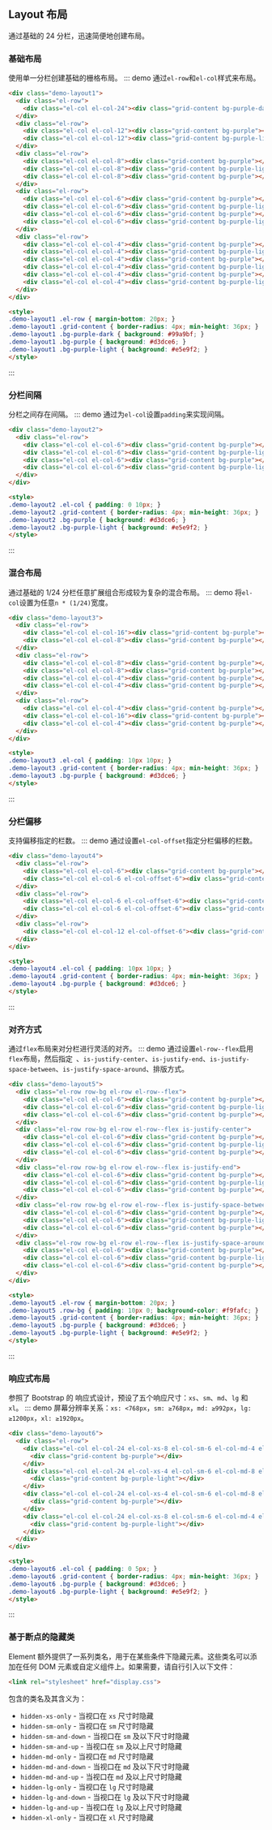 ## Layout 布局
通过基础的 24 分栏，迅速简便地创建布局。

### 基础布局
使用单一分栏创建基础的栅格布局。
::: demo 通过`el-row`和`el-col`样式来布局。

``` html
<div class="demo-layout1">
  <div class="el-row">
    <div class="el-col el-col-24"><div class="grid-content bg-purple-dark"></div></div>
  </div>
  <div class="el-row">
    <div class="el-col el-col-12"><div class="grid-content bg-purple"></div></div>
    <div class="el-col el-col-12"><div class="grid-content bg-purple-light"></div></div>
  </div>
  <div class="el-row">
    <div class="el-col el-col-8"><div class="grid-content bg-purple"></div></div>
    <div class="el-col el-col-8"><div class="grid-content bg-purple-light"></div></div>
    <div class="el-col el-col-8"><div class="grid-content bg-purple"></div></div>
  </div>
  <div class="el-row">
    <div class="el-col el-col-6"><div class="grid-content bg-purple"></div></div>
    <div class="el-col el-col-6"><div class="grid-content bg-purple-light"></div></div>
    <div class="el-col el-col-6"><div class="grid-content bg-purple"></div></div>
    <div class="el-col el-col-6"><div class="grid-content bg-purple-light"></div></div>
  </div>
  <div class="el-row">
    <div class="el-col el-col-4"><div class="grid-content bg-purple"></div></div>
    <div class="el-col el-col-4"><div class="grid-content bg-purple-light"></div></div>
    <div class="el-col el-col-4"><div class="grid-content bg-purple"></div></div>
    <div class="el-col el-col-4"><div class="grid-content bg-purple-light"></div></div>
    <div class="el-col el-col-4"><div class="grid-content bg-purple"></div></div>
    <div class="el-col el-col-4"><div class="grid-content bg-purple-light"></div></div>
  </div>
</div>

<style>
.demo-layout1 .el-row { margin-bottom: 20px; }
.demo-layout1 .grid-content { border-radius: 4px; min-height: 36px; }
.demo-layout1 .bg-purple-dark { background: #99a9bf; }
.demo-layout1 .bg-purple { background: #d3dce6; }
.demo-layout1 .bg-purple-light { background: #e5e9f2; }
</style>
```
:::

### 分栏间隔
分栏之间存在间隔。
::: demo 通过为`el-col`设置`padding`来实现间隔。

``` html
<div class="demo-layout2">
  <div class="el-row">
    <div class="el-col el-col-6"><div class="grid-content bg-purple"></div></div>
    <div class="el-col el-col-6"><div class="grid-content bg-purple-light"></div></div>
    <div class="el-col el-col-6"><div class="grid-content bg-purple"></div></div>
    <div class="el-col el-col-6"><div class="grid-content bg-purple-light"></div></div>
  </div>
</div>

<style>
.demo-layout2 .el-col { padding: 0 10px; }
.demo-layout2 .grid-content { border-radius: 4px; min-height: 36px; }
.demo-layout2 .bg-purple { background: #d3dce6; }
.demo-layout2 .bg-purple-light { background: #e5e9f2; }
</style>
```
:::

### 混合布局
通过基础的 1/24 分栏任意扩展组合形成较为复杂的混合布局。
::: demo 将`el-col`设置为任意`n * (1/24)`宽度。

``` html
<div class="demo-layout3">
  <div class="el-row">
    <div class="el-col el-col-16"><div class="grid-content bg-purple"></div></div>
    <div class="el-col el-col-8"><div class="grid-content bg-purple"></div></div>
  </div>
  <div class="el-row">
    <div class="el-col el-col-8"><div class="grid-content bg-purple"></div></div>
    <div class="el-col el-col-8"><div class="grid-content bg-purple"></div></div>
    <div class="el-col el-col-4"><div class="grid-content bg-purple"></div></div>
    <div class="el-col el-col-4"><div class="grid-content bg-purple"></div></div>
  </div>
  <div class="el-row">
    <div class="el-col el-col-4"><div class="grid-content bg-purple"></div></div>
    <div class="el-col el-col-16"><div class="grid-content bg-purple"></div></div>
    <div class="el-col el-col-4"><div class="grid-content bg-purple"></div></div>
  </div>
</div>

<style>
.demo-layout3 .el-col { padding: 10px 10px; }
.demo-layout3 .grid-content { border-radius: 4px; min-height: 36px; }
.demo-layout3 .bg-purple { background: #d3dce6; }
</style>
```
:::

### 分栏偏移
支持偏移指定的栏数。
::: demo 通过设置`el-col-offset`指定分栏偏移的栏数。

``` html
<div class="demo-layout4">
  <div class="el-row">
    <div class="el-col el-col-6"><div class="grid-content bg-purple"></div></div>
    <div class="el-col el-col-6 el-col-offset-6"><div class="grid-content bg-purple"></div></div>
  </div>
  <div class="el-row">
    <div class="el-col el-col-6 el-col-offset-6"><div class="grid-content bg-purple"></div></div>
    <div class="el-col el-col-6 el-col-offset-6"><div class="grid-content bg-purple"></div></div>
  </div>
  <div class="el-row">
    <div class="el-col el-col-12 el-col-offset-6"><div class="grid-content bg-purple"></div></div>
  </div>
</div>

<style>
.demo-layout4 .el-col { padding: 10px 10px; }
.demo-layout4 .grid-content { border-radius: 4px; min-height: 36px; }
.demo-layout4 .bg-purple { background: #d3dce6; }
</style>
```
:::

### 对齐方式
通过`flex`布局来对分栏进行灵活的对齐。
::: demo 通过设置`el-row--flex`启用`flex`布局，然后指定` `、`is-justify-center`、`is-justify-end`、`is-justify-space-between`、`is-justify-space-around`、排版方式。

``` html
<div class="demo-layout5">
  <div class="el-row row-bg el-row el-row--flex">
    <div class="el-col el-col-6"><div class="grid-content bg-purple"></div></div>
    <div class="el-col el-col-6"><div class="grid-content bg-purple-light"></div></div>
    <div class="el-col el-col-6"><div class="grid-content bg-purple"></div></div>
  </div>
  <div class="el-row row-bg el-row el-row--flex is-justify-center">
    <div class="el-col el-col-6"><div class="grid-content bg-purple"></div></div>
    <div class="el-col el-col-6"><div class="grid-content bg-purple-light"></div></div>
    <div class="el-col el-col-6"><div class="grid-content bg-purple"></div></div>
  </div>
  <div class="el-row row-bg el-row el-row--flex is-justify-end">
    <div class="el-col el-col-6"><div class="grid-content bg-purple"></div></div>
    <div class="el-col el-col-6"><div class="grid-content bg-purple-light"></div></div>
    <div class="el-col el-col-6"><div class="grid-content bg-purple"></div></div>
  </div>
  <div class="el-row row-bg el-row el-row--flex is-justify-space-between">
    <div class="el-col el-col-6"><div class="grid-content bg-purple"></div></div>
    <div class="el-col el-col-6"><div class="grid-content bg-purple-light"></div></div>
    <div class="el-col el-col-6"><div class="grid-content bg-purple"></div></div>
  </div>
  <div class="el-row row-bg el-row el-row--flex is-justify-space-around">
    <div class="el-col el-col-6"><div class="grid-content bg-purple"></div></div>
    <div class="el-col el-col-6"><div class="grid-content bg-purple-light"></div></div>
    <div class="el-col el-col-6"><div class="grid-content bg-purple"></div></div>
  </div>
</div>

<style>
.demo-layout5 .el-row { margin-bottom: 20px; }
.demo-layout5 .row-bg { padding: 10px 0; background-color: #f9fafc; }
.demo-layout5 .grid-content { border-radius: 4px; min-height: 36px; }
.demo-layout5 .bg-purple { background: #d3dce6; }
.demo-layout5 .bg-purple-light { background: #e5e9f2; }
</style>
```
:::

### 响应式布局
参照了 Bootstrap 的 响应式设计，预设了五个响应尺寸：`xs`、`sm`、`md`、`lg` 和 `xl`。
::: demo 屏幕分辨率关系：`xs: <768px`，`sm: ≥768px`，`md: ≥992px`，`lg: ≥1200px`，`xl: ≥1920px`。

``` html
<div class="demo-layout6">
  <div class="el-row">
    <div class="el-col el-col-24 el-col-xs-8 el-col-sm-6 el-col-md-4 el-col-lg-3 el-col-xl-1">
      <div class="grid-content bg-purple"></div>
    </div>
    <div class="el-col el-col-24 el-col-xs-4 el-col-sm-6 el-col-md-8 el-col-lg-9 el-col-xl-11">
      <div class="grid-content bg-purple-light"></div>
    </div>
    <div class="el-col el-col-24 el-col-xs-4 el-col-sm-6 el-col-md-8 el-col-lg-9 el-col-xl-11">
      <div class="grid-content bg-purple"></div>
    </div>
    <div class="el-col el-col-24 el-col-xs-8 el-col-sm-6 el-col-md-4 el-col-lg-3 el-col-xl-1">
      <div class="grid-content bg-purple-light"></div>
    </div>
  </div>
</div>

<style>
.demo-layout6 .el-col { padding: 0 5px; }
.demo-layout6 .grid-content { border-radius: 4px; min-height: 36px; }
.demo-layout6 .bg-purple { background: #d3dce6; }
.demo-layout6 .bg-purple-light { background: #e5e9f2; }
</style>
```
:::

### 基于断点的隐藏类

Element 额外提供了一系列类名，用于在某些条件下隐藏元素。这些类名可以添加在任何 DOM 元素或自定义组件上。如果需要，请自行引入以下文件：
```html
<link rel="stylesheet" href="display.css">
```

包含的类名及其含义为：
- `hidden-xs-only` - 当视口在 `xs` 尺寸时隐藏
- `hidden-sm-only` - 当视口在 `sm` 尺寸时隐藏
- `hidden-sm-and-down` - 当视口在 `sm` 及以下尺寸时隐藏
- `hidden-sm-and-up` - 当视口在 `sm` 及以上尺寸时隐藏
- `hidden-md-only` - 当视口在 `md` 尺寸时隐藏
- `hidden-md-and-down` - 当视口在 `md` 及以下尺寸时隐藏
- `hidden-md-and-up` - 当视口在 `md` 及以上尺寸时隐藏
- `hidden-lg-only` - 当视口在 `lg` 尺寸时隐藏
- `hidden-lg-and-down` - 当视口在 `lg` 及以下尺寸时隐藏
- `hidden-lg-and-up` - 当视口在 `lg` 及以上尺寸时隐藏
- `hidden-xl-only` - 当视口在 `xl` 尺寸时隐藏
